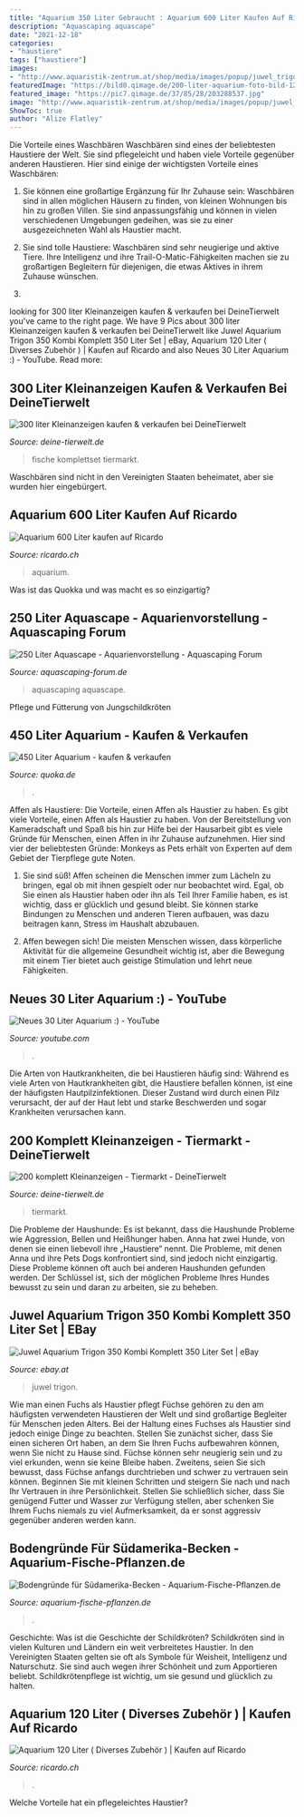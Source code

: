 ```yaml
---
title: "Aquarium 350 Liter Gebraucht : Aquarium 600 Liter Kaufen Auf Ricardo"
description: "Aquascaping aquascape"
date: "2021-12-18"
categories:
- "haustiere"
tags: ["haustiere"]
images:
- "http://www.aquaristik-zentrum.at/shop/media/images/popup/juwel_trigon350_kombi_schwarz.jpg"
featuredImage: "https://bild0.qimage.de/200-liter-aquarium-foto-bild-120789880.jpg"
featured_image: "https://pic7.qimage.de/37/85/28/203288537.jpg"
image: "http://www.aquaristik-zentrum.at/shop/media/images/popup/juwel_trigon350_kombi_schwarz.jpg"
ShowToc: true
author: "Alize Flatley"
---
```



Die Vorteile eines Waschbären
Waschbären sind eines der beliebtesten Haustiere der Welt. Sie sind pflegeleicht und haben viele Vorteile gegenüber anderen Haustieren. Hier sind einige der wichtigsten Vorteile eines Waschbären:
1. Sie können eine großartige Ergänzung für Ihr Zuhause sein: Waschbären sind in allen möglichen Häusern zu finden, von kleinen Wohnungen bis hin zu großen Villen. Sie sind anpassungsfähig und können in vielen verschiedenen Umgebungen gedeihen, was sie zu einer ausgezeichneten Wahl als Haustier macht.

2. Sie sind tolle Haustiere: Waschbären sind sehr neugierige und aktive Tiere. Ihre Intelligenz und ihre Trail-O-Matic-Fähigkeiten machen sie zu großartigen Begleitern für diejenigen, die etwas Aktives in ihrem Zuhause wünschen.

3.

	

		
looking for 300 liter Kleinanzeigen kaufen &amp; verkaufen bei DeineTierwelt you've came to the right page. We have 9 Pics about 300 liter Kleinanzeigen kaufen &amp; verkaufen bei DeineTierwelt like Juwel Aquarium Trigon 350 Kombi Komplett 350 Liter Set | eBay, Aquarium 120 Liter ( Diverses Zubehör ) | Kaufen auf Ricardo and also Neues 30 Liter Aquarium :) - YouTube. Read more:
		
    
## 300 Liter Kleinanzeigen Kaufen &amp; Verkaufen Bei DeineTierwelt

<img loading=lazy src="https://pic7.qimage.de/37/85/28/203288537.jpg" onerror="this.onerror=null;this.src='https://tse2.mm.bing.net/th?id=OIP.k4ujy0orpvs9fBv3q6vsagHaE2&amp;pid=15.1';" alt="300 liter Kleinanzeigen kaufen &amp; verkaufen bei DeineTierwelt">

_Source: deine-tierwelt.de_

>fische komplettset tiermarkt. 

	

Waschbären sind nicht in den Vereinigten Staaten beheimatet, aber sie wurden hier eingebürgert.

    
## Aquarium 600 Liter Kaufen Auf Ricardo

<img loading=lazy src="https://img.ricardostatic.ch/t_1000x750/pl/1106500198/1/1/aquarium-600-liter.jpg" onerror="this.onerror=null;this.src='https://tse4.mm.bing.net/th?id=OIP._SrYuz8KLM35dPjSAwm29AHaJ3&amp;pid=15.1';" alt="Aquarium 600 Liter kaufen auf Ricardo">

_Source: ricardo.ch_

>aquarium. 

	

Was ist das Quokka und was macht es so einzigartig?

    
## 250 Liter Aquascape - Aquarienvorstellung - Aquascaping Forum

<img loading=lazy src="https://www.aquascaping-forum.de/index.php?page=Attachment&amp;attachmentID=2629" onerror="this.onerror=null;this.src='https://tse4.mm.bing.net/th?id=OIP.F6Anwr74xsJniUKreMAxzwHaE8&amp;pid=15.1';" alt="250 Liter Aquascape - Aquarienvorstellung - Aquascaping Forum">

_Source: aquascaping-forum.de_

>aquascaping aquascape. 

	

Pflege und Fütterung von Jungschildkröten

    
## 450 Liter Aquarium - Kaufen &amp; Verkaufen

<img loading=lazy src="https://pic0.qimage.de/07/72/10/s247107207.jpg" onerror="this.onerror=null;this.src='https://tse4.mm.bing.net/th?id=OIP.MxawF32RG0ZArJcTx96r-wAAAA&amp;pid=15.1';" alt="450 Liter Aquarium - kaufen &amp; verkaufen">

_Source: quoka.de_

>. 

	

Affen als Haustiere: Die Vorteile, einen Affen als Haustier zu haben.
Es gibt viele Vorteile, einen Affen als Haustier zu haben. Von der Bereitstellung von Kameradschaft und Spaß bis hin zur Hilfe bei der Hausarbeit gibt es viele Gründe für Menschen, einen Affen in ihr Zuhause aufzunehmen. Hier sind vier der beliebtesten Gründe: Monkeys as Pets erhält von Experten auf dem Gebiet der Tierpflege gute Noten.
1. Sie sind süß! Affen scheinen die Menschen immer zum Lächeln zu bringen, egal ob mit ihnen gespielt oder nur beobachtet wird. Egal, ob Sie einen als Haustier haben oder ihn als Teil Ihrer Familie haben, es ist wichtig, dass er glücklich und gesund bleibt. Sie können starke Bindungen zu Menschen und anderen Tieren aufbauen, was dazu beitragen kann, Stress im Haushalt abzubauen.

2. Affen bewegen sich! Die meisten Menschen wissen, dass körperliche Aktivität für die allgemeine Gesundheit wichtig ist, aber die Bewegung mit einem Tier bietet auch geistige Stimulation und lehrt neue Fähigkeiten.

    
## Neues 30 Liter Aquarium :) - YouTube

<img loading=lazy src="https://i.ytimg.com/vi/P6b6g8LqhPI/maxresdefault.jpg" onerror="this.onerror=null;this.src='https://tse3.mm.bing.net/th?id=OIP.G3p6f125eALCerxOnh9eYQHaEK&amp;pid=15.1';" alt="Neues 30 Liter Aquarium :) - YouTube">

_Source: youtube.com_

>. 

	

Die Arten von Hautkrankheiten, die bei Haustieren häufig sind:
Während es viele Arten von Hautkrankheiten gibt, die Haustiere befallen können, ist eine der häufigsten Hautpilzinfektionen. Dieser Zustand wird durch einen Pilz verursacht, der auf der Haut lebt und starke Beschwerden und sogar Krankheiten verursachen kann.

    
## 200 Komplett Kleinanzeigen - Tiermarkt - DeineTierwelt

<img loading=lazy src="https://bild0.qimage.de/200-liter-aquarium-foto-bild-120789880.jpg" onerror="this.onerror=null;this.src='https://tse4.mm.bing.net/th?id=OIP.iMOfJR3k1NSv1PXjwpsyqgHaJ4&amp;pid=15.1';" alt="200 komplett Kleinanzeigen - Tiermarkt - DeineTierwelt">

_Source: deine-tierwelt.de_

>tiermarkt. 

	

Die Probleme der Haushunde: Es ist bekannt, dass die Haushunde Probleme wie Aggression, Bellen und Heißhunger haben.
Anna hat zwei Hunde, von denen sie einen liebevoll ihre „Haustiere“ nennt. Die Probleme, mit denen Anna und ihre Pets Dogs konfrontiert sind, sind jedoch nicht einzigartig. Diese Probleme können oft auch bei anderen Haushunden gefunden werden. Der Schlüssel ist, sich der möglichen Probleme Ihres Hundes bewusst zu sein und daran zu arbeiten, sie zu beheben.

    
## Juwel Aquarium Trigon 350 Kombi Komplett 350 Liter Set | EBay

<img loading=lazy src="http://www.aquaristik-zentrum.at/shop/media/images/popup/juwel_trigon350_kombi_schwarz.jpg" onerror="this.onerror=null;this.src='https://tse1.mm.bing.net/th?id=OIP.GFcFodE2CJlPwFzrVkjtfAHaIS&amp;pid=15.1';" alt="Juwel Aquarium Trigon 350 Kombi Komplett 350 Liter Set | eBay">

_Source: ebay.at_

>juwel trigon. 

	

Wie man einen Fuchs als Haustier pflegt
Füchse gehören zu den am häufigsten verwendeten Haustieren der Welt und sind großartige Begleiter für Menschen jeden Alters. Bei der Haltung eines Fuchses als Haustier sind jedoch einige Dinge zu beachten. Stellen Sie zunächst sicher, dass Sie einen sicheren Ort haben, an dem Sie Ihren Fuchs aufbewahren können, wenn Sie nicht zu Hause sind. Füchse können sehr neugierig sein und zu viel erkunden, wenn sie keine Bleibe haben. Zweitens, seien Sie sich bewusst, dass Füchse anfangs durchtrieben und schwer zu vertrauen sein können. Beginnen Sie mit kleinen Schritten und steigern Sie nach und nach Ihr Vertrauen in ihre Persönlichkeit. Stellen Sie schließlich sicher, dass Sie genügend Futter und Wasser zur Verfügung stellen, aber schenken Sie Ihrem Fuchs niemals zu viel Aufmerksamkeit, da er sonst aggressiv gegenüber anderen werden kann.

    
## Bodengründe Für Südamerika-Becken - Aquarium-Fische-Pflanzen.de

<img loading=lazy src="https://aquarium-fische-pflanzen.de/wp-content/uploads/2021/03/Biotop_Amazonas.jpg" onerror="this.onerror=null;this.src='https://tse3.mm.bing.net/th?id=OIP.47_jE6kMdsR29CCTT5_MUwHaEo&amp;pid=15.1';" alt="Bodengründe für Südamerika-Becken - Aquarium-Fische-Pflanzen.de">

_Source: aquarium-fische-pflanzen.de_

>. 

	

Geschichte: Was ist die Geschichte der Schildkröten?
Schildkröten sind in vielen Kulturen und Ländern ein weit verbreitetes Haustier. In den Vereinigten Staaten gelten sie oft als Symbole für Weisheit, Intelligenz und Naturschutz. Sie sind auch wegen ihrer Schönheit und zum Apportieren beliebt. Schildkrötenpflege ist wichtig, um sie gesund und glücklich zu halten.

    
## Aquarium 120 Liter ( Diverses Zubehör ) | Kaufen Auf Ricardo

<img loading=lazy src="https://img.ricardostatic.ch/t_1800x1350/pl/1151693288/0/1/" onerror="this.onerror=null;this.src='https://tse3.mm.bing.net/th?id=OIP.-p8XapJO9X6BVGIU5V7IoAHaFf&amp;pid=15.1';" alt="Aquarium 120 Liter ( Diverses Zubehör ) | Kaufen auf Ricardo">

_Source: ricardo.ch_

>. 

	

Welche Vorteile hat ein pflegeleichtes Haustier?

